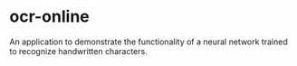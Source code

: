 # ocr-online
An application to demonstrate the functionality of a neural network trained to recognize handwritten characters.
